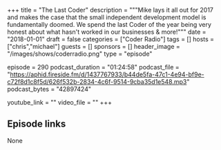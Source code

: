 +++
title = "The Last Coder"
description = """Mike lays it all out for 2017 and makes the case that the small independent development model is fundamentally doomed. We spend the last Coder of the year being very honest about what hasn't worked in our businesses & more!"""
date = "2018-01-01"
draft = false
categories = ["Coder Radio"]
tags = []
hosts = ["chris","michael"]
guests = []
sponsors = []
header_image = "/images/shows/coderradio.png"
type = "episode"

episode = 290
podcast_duration = "01:24:58"
podcast_file = "https://aphid.fireside.fm/d/1437767933/b44de5fa-47c1-4e94-bf9e-c72f8d1c8f5d/626f532b-2834-4c6f-9514-9cba35d1e548.mp3"
podcast_bytes = "42897424"

youtube_link = ""
video_file = ""
+++

## Episode links

None

